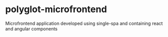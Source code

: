# polyglot-microfrontend
Microfrontend application developed using single-spa and containing react and angular components
